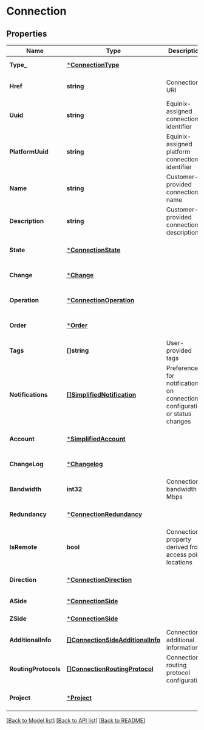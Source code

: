 # Connection

## Properties
Name | Type | Description | Notes
------------ | ------------- | ------------- | -------------
**Type_** | [***ConnectionType**](ConnectionType.md) |  | [default to null]
**Href** | **string** | Connection URI | [optional] [default to null]
**Uuid** | **string** | Equinix-assigned connection identifier | [optional] [default to null]
**PlatformUuid** | **string** | Equinix-assigned platform connection identifier | [optional] [default to null]
**Name** | **string** | Customer-provided connection name | [default to null]
**Description** | **string** | Customer-provided connection description | [optional] [default to null]
**State** | [***ConnectionState**](ConnectionState.md) |  | [optional] [default to null]
**Change** | [***Change**](Change.md) |  | [optional] [default to null]
**Operation** | [***ConnectionOperation**](ConnectionOperation.md) |  | [optional] [default to null]
**Order** | [***Order**](Order.md) |  | [optional] [default to null]
**Tags** | **[]string** | User-provided tags | [optional] [default to null]
**Notifications** | [**[]SimplifiedNotification**](SimplifiedNotification.md) | Preferences for notifications on connection configuration or status changes | [optional] [default to null]
**Account** | [***SimplifiedAccount**](SimplifiedAccount.md) |  | [optional] [default to null]
**ChangeLog** | [***Changelog**](Changelog.md) |  | [optional] [default to null]
**Bandwidth** | **int32** | Connection bandwidth in Mbps | [default to null]
**Redundancy** | [***ConnectionRedundancy**](ConnectionRedundancy.md) |  | [optional] [default to null]
**IsRemote** | **bool** | Connection property derived from access point locations | [optional] [default to null]
**Direction** | [***ConnectionDirection**](ConnectionDirection.md) |  | [optional] [default to null]
**ASide** | [***ConnectionSide**](ConnectionSide.md) |  | [default to null]
**ZSide** | [***ConnectionSide**](ConnectionSide.md) |  | [default to null]
**AdditionalInfo** | [**[]ConnectionSideAdditionalInfo**](ConnectionSideAdditionalInfo.md) | Connection additional information | [optional] [default to null]
**RoutingProtocols** | [**[]ConnectionRoutingProtocol**](ConnectionRoutingProtocol.md) | Connection routing protocol configuration | [optional] [default to null]
**Project** | [***Project**](Project.md) |  | [optional] [default to null]

[[Back to Model list]](../README.md#documentation-for-models) [[Back to API list]](../README.md#documentation-for-api-endpoints) [[Back to README]](../README.md)

